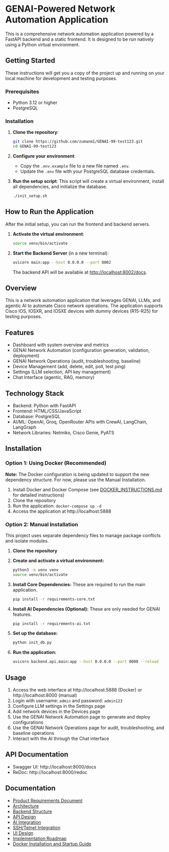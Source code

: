 # GENAI-Powered Network Automation Application

This is a comprehensive network automation application powered by a FastAPI backend and a static frontend. It is designed to be run natively using a Python virtual environment.

## Getting Started

These instructions will get you a copy of the project up and running on your local machine for development and testing purposes.

### Prerequisites

- Python 3.12 or higher
- PostgreSQL

### Installation

1.  **Clone the repository**:
    ```bash
    git clone https://github.com/zumanm1/GENAI-99-test123.git
    cd GENAI-99-test123
    ```

2.  **Configure your environment**:
    -   Copy the `.env.example` file to a new file named `.env`.
    -   Update the `.env` file with your PostgreSQL database credentials.

3.  **Run the setup script**:
    This script will create a virtual environment, install all dependencies, and initialize the database.
    ```bash
    ./init_setup.sh
    ```

## How to Run the Application

After the initial setup, you can run the frontend and backend servers.

1.  **Activate the virtual environment**:
    ```bash
    source venv/bin/activate
    ```

2.  **Start the Backend Server** (in a new terminal):
    ```bash
    uvicorn main:app --host 0.0.0.0 --port 8002
    ```
    The backend API will be available at [http://localhost:8002/docs](http://localhost:8002/docs).


## Overview
This is a network automation application that leverages GENAI, LLMs, and agentic AI to automate Cisco network operations. The application supports Cisco IOS, IOSXR, and IOSXE devices with dummy devices (R15-R25) for testing purposes.

## Features
- Dashboard with system overview and metrics
- GENAI Network Automation (configuration generation, validation, deployment)
- GENAI Network Operations (audit, troubleshooting, baseline)
- Device Management (add, delete, edit, poll, test ping)
- Settings (LLM selection, API key management)
- Chat Interface (agentic, RAG, memory)

## Technology Stack
- Backend: Python with FastAPI
- Frontend: HTML/CSS/JavaScript
- Database: PostgreSQL
- AI/ML: OpenAI, Groq, OpenRouter APIs with CrewAI, LangChain, LangGraph
- Network Libraries: Netmiko, Cisco Genie, PyATS

## Installation

### Option 1: Using Docker (Recommended)
**Note:** The Docker configuration is being updated to support the new dependency structure. For now, please use the Manual Installation.

1. Install Docker and Docker Compose (see [DOCKER_INSTRUCTIONS.md](DOCKER_INSTRUCTIONS.md) for detailed instructions)
2. Clone the repository
3. Run the application: `docker-compose up -d`
4. Access the application at http://localhost:5888

### Option 2: Manual Installation
This project uses separate dependency files to manage package conflicts and isolate modules.

1. **Clone the repository**

2. **Create and activate a virtual environment:**
   ```bash
   python3 -m venv venv
   source venv/bin/activate
   ```

3. **Install Core Dependencies:**
   These are required to run the main application.
   ```bash
   pip install -r requirements-core.txt
   ```

4. **Install AI Dependencies (Optional):**
   These are only needed for GENAI features.
   ```bash
   pip install -r requirements-ai.txt
   ```

5. **Set up the database:**
   ```bash
   python init_db.py
   ```

6. **Run the application:**
   ```bash
   uvicorn backend.api.main:app --host 0.0.0.0 --port 8000 --reload
   ```

## Usage
1. Access the web interface at http://localhost:5888 (Docker) or http://localhost:8000 (manual)
2. Login with username: `admin` and password: `admin123`
3. Configure LLM settings in the Settings page
4. Add network devices in the Devices page
5. Use the GENAI Network Automation page to generate and deploy configurations
6. Use the GENAI Network Operations page for audit, troubleshooting, and baseline operations
7. Interact with the AI through the Chat interface

## API Documentation
- Swagger UI: http://localhost:8000/docs
- ReDoc: http://localhost:8000/redoc

## Documentation
- [Product Requirements Document](prd.md)
- [Architecture](architecture.md)
- [Backend Structure](backend_structure.md)
- [API Design](api_design.md)
- [AI Integration](ai_integration.md)
- [SSH/Telnet Integration](ssh_telnet_integration.md)
- [UI Design](ui_design.md)
- [Implementation Roadmap](implementation_roadmap.md)
- [Docker Installation and Startup Guide](DOCKER_INSTRUCTIONS.md)